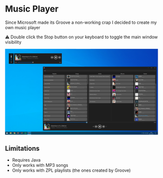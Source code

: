 # Music Player
Since Microsoft made its Groove a non-working crap I decided to create my own music player

⚠ Double click the Stop button on your keyboard to toggle the main window visibility

<img src="screenshot.png">

## Limitations
- Requires Java
- Only works with MP3 songs
- Only works with ZPL playlists (the ones created by Groove)
